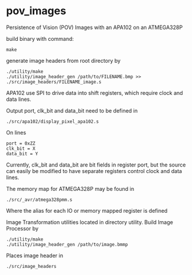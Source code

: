 # pov_images

Persistence of Vision (POV) Images with an APA102 on an ATMEGA328P

build binary with command:

	make

generate image headers from root directory by

	./utility/make
	./utility/image_header_gen /path/to/FILENAME.bmp >> ./src/image_headers/FILENAME_image.s

APA102 use SPI to drive data into shift registers, which require clock and data lines.

Output port, clk_bit and data_bit need to be defined in

	./src/apa102/display_pixel_apa102.s

On lines

	port = 0xZZ
	clk_bit = X
	data_bit = Y

Currently, clk_bit and data_bit are bit fields in register port, but the source can easily
be modified to have separate registers control clock and data lines.

The memory map for ATMEGA328P may be found in

	./src/_avr/atmega328pmm.s

Where the alias for each IO or memory mapped register is defined

Image Transformation utilities located in directory utility.
Build Image Processor by

	./utility/make
	./utility/image_header_gen /path/to/image.bmmp

Places image header in

	./src/image_headers
